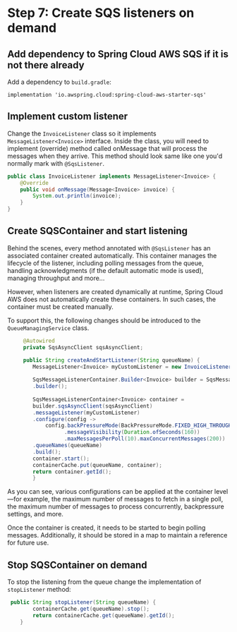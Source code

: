 # Step 7: Create SQS listeners on demand

## Add dependency to Spring Cloud AWS SQS if it is not there already

Add a dependency to `build.gradle`:

```
implementation 'io.awspring.cloud:spring-cloud-aws-starter-sqs'
```

## Implement custom listener

Change the `InvoiceListener` class so it implements `MessageListener<Invoice>` interface. 
Inside the class, you will need to implement (override) method called onMessage that will process the messages when they arrive. 
This method should look same like one you'd normally mark with `@SqsListener`.

```java
public class InvoiceListener implements MessageListener<Invoice> {
    @Override
    public void onMessage(Message<Invoice> invoice) {
        System.out.println(invoice);
    }
}
```

## Create SQSContainer and start listening

Behind the scenes, every method annotated with `@SqsListener` has an associated container created automatically. 
This container manages the lifecycle of the listener, including polling messages from the queue, handling acknowledgments (if the default automatic mode is used), managing throughput and more...

However, when listeners are created dynamically at runtime, Spring Cloud AWS does not automatically create these containers. In such cases, the container must be created manually.

To support this, the following changes should be introduced to the `QueueManagingService` class.

```java
     @Autowired
     private SqsAsyncClient sqsAsyncClient;

     public String createAndStartListener(String queueName) {
        MessageListener<Invoice> myCustomListener = new InvoiceListener();
        
        SqsMessageListenerContainer.Builder<Invoice> builder = SqsMessageListenerContainer
        .builder();
        
        SqsMessageListenerContainer<Invoice> container =
        builder.sqsAsyncClient(sqsAsyncClient)
        .messageListener(myCustomListener)
        .configure(config -> 
            config.backPressureMode(BackPressureMode.FIXED_HIGH_THROUGHPUT)
                  .messageVisibility(Duration.ofSeconds(160))
                  .maxMessagesPerPoll(10).maxConcurrentMessages(200))
        .queueNames(queueName)
        .build();
        container.start();
        containerCache.put(queueName, container);
        return container.getId();
        }
```

As you can see, various configurations can be applied at the container level—for example, the maximum number of messages to fetch in a single poll, 
the maximum number of messages to process concurrently, backpressure settings, and more.

Once the container is created, it needs to be started to begin polling messages. Additionally, it should be stored in a map to maintain a reference for future use.

## Stop SQSContainer on demand

To stop the listening from the queue change the implementation of `stopListener` method:

```java
 public String stopListener(String queueName) {
        containerCache.get(queueName).stop();
        return containerCache.get(queueName).getId();
    }
 ```